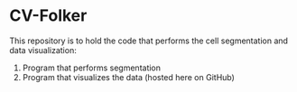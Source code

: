 # CV-Folker
This repository is to hold the code that performs the cell segmentation and data visualization:
1) Program that performs segmentation
2) Program that visualizes the data (hosted here on GitHub)
